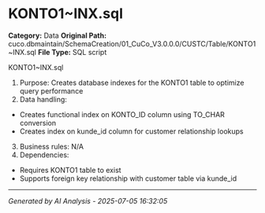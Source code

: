 # KONTO1~INX.sql

**Category:** Data
**Original Path:** cuco.dbmaintain/SchemaCreation/01_CuCo_V3.0.0.0/CUSTC/Table/KONTO1~INX.sql
**File Type:** SQL script

KONTO1~INX.sql
1. Purpose: Creates database indexes for the KONTO1 table to optimize query performance
2. Data handling:
- Creates functional index on KONTO_ID column using TO_CHAR conversion
- Creates index on kunde_id column for customer relationship lookups
3. Business rules: N/A
4. Dependencies:
- Requires KONTO1 table to exist
- Supports foreign key relationship with customer table via kunde_id

---
*Generated by AI Analysis - 2025-07-05 16:32:05*
